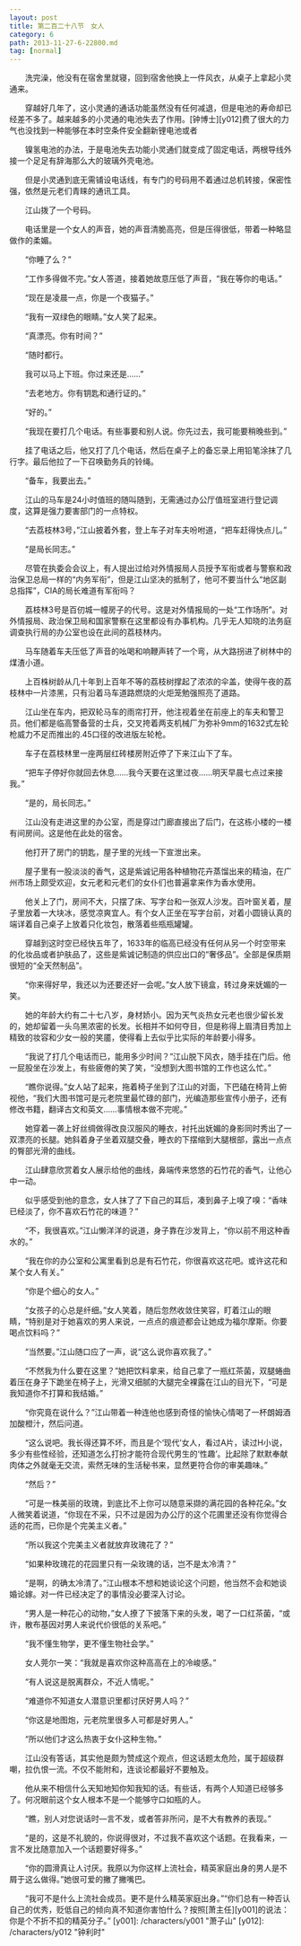 ```yaml
---
layout: post
title: 第二百二十八节　女人
category: 6
path: 2013-11-27-6-22800.md
tag: [normal]
---
```


　　洗完澡，他没有在宿舍里就寝，回到宿舍他换上一件风衣，从桌子上拿起小灵通来。

　　穿越好几年了，这小灵通的通话功能虽然没有任何减退，但是电池的寿命却已经差不多了。越来越多的小灵通的电池失去了作用。[钟博士][y012]费了很大的力气也没找到一种能够在本时空条件安全翻新锂电池或者

　　镍氢电池的办法，于是电池失去功能小灵通们就变成了固定电话，两根导线外接一个足足有辞海那么大的玻璃外壳电池。

　　但是小灵通到底无需铺设电话线，有专门的号码用不着通过总机转接，保密性强，依然是元老们青睐的通讯工具。

　　江山拨了一个号码。

　　电话里是一个女人的声音，她的声音清脆高亮，但是压得很低，带着一种略显做作的柔媚。

　　“你睡了么？”

　　“工作多得做不完。”女人答道，接着她故意压低了声音，“我在等你的电话。”

　　“现在是凌晨一点，你是一个夜猫子。”

　　“我有一双绿色的眼睛。”女人笑了起来。

　　“真漂亮。你有时间？”

　　“随时都行。

　　我可以马上下班。你过来还是……”

　　“去老地方。你有钥匙和通行证的。”

　　“好的。”

　　“我现在要打几个电话。有些事要和别人说。你先过去，我可能要稍晚些到。”

　　挂了电话之后，他又打了几个电话，然后在桌子上的备忘录上用铅笔涂抹了几行字。最后他拉了一下召唤勤务兵的铃绳。

　　“备车，我要出去。”

　　江山的马车是24小时值班的随叫随到，无需通过办公厅值班室进行登记调度，这算是强力要害部门的一点特权。

　　“去荔枝林3号，”江山披着外套，登上车子对车夫吩咐道，“把车赶得快点儿。”

　　“是局长同志。”

　　尽管在执委会会议上，有人提出过给对外情报局人员授予军衔或者与警察和政治保卫总局一样的“内务军衔”，但是江山坚决的抵制了，他可不要当什么“地区副总指挥”，CIA的局长难道有军衔吗？

　　荔枝林3号是百仞城一幢房子的代号。这是对外情报局的一处“工作场所”。对外情报局、政治保卫局和国家警察在这里都设有办事机构。几乎无人知晓的法务庭调查执行局的办公室也设在此间的荔枝林内。

　　马车随着车夫压低了声音的吆喝和响鞭声转了一个弯，从大路拐进了树林中的煤渣小道。

　　上百株树龄从几十年到上百年不等的荔枝树撑起了浓浓的伞盖，使得午夜的荔枝林中一片漆黑，只有沿着马车道路燃烧的火炬笼勉强照亮了道路。

　　江山坐在车内，把双轮马车的雨帘打开，他注视着坐在前座上的车夫和警卫员。他们都是临高警备营的士兵，交叉挎着两支机械厂为弥补9mm的1632式左轮枪威力不足而推出的.45口径的改进版左轮枪。

　　车子在荔枝林里一座两层红砖楼房附近停了下来江山下了车。

　　“把车子停好你就回去休息……我今天要在这里过夜……明天早晨七点过来接我。”

　　“是的，局长同志。”

　　江山没有走进这里的办公室，而是穿过门廊直接出了后门，在这栋小楼的一楼有间房间。这是他在此处的宿舍。

　　他打开了房门的钥匙，屋子里的光线一下宣泄出来。

　　屋子里有一股淡淡的香气，这是紫诚记用各种植物花卉蒸馏出来的精油，在广州市场上颇受欢迎，女元老和元老们的女仆们也普遍拿来作为香水使用。

　　他关上了门，房间不大，只摆了床、写字台和一张双人沙发。百叶窗关着，屋子里放着一大块冰，感觉凉爽宜人。有个女人正坐在写字台前，对着小圆镜认真的端详着自己桌子上放着只化妆包，散落着些瓶瓶罐罐。

　　穿越到这时空已经快五年了，1633年的临高已经没有任何从另一个时空带来的化妆品或者护肤品了，这些是紫诚记制造的供应出口的“奢侈品”。全部是保质期很短的“全天然制品”。

　　“你来得好早，我还以为还要还好一会呢。”女人放下镜盒，转过身来妩媚的一笑。

　　她的年龄大约有二十七八岁，身材娇小。因为天气炎热女元老也很少留长发的，她却留着一头乌黑浓密的长发。长相并不如何夺目，但是称得上眉清目秀加上精致的妆容和少女一般的笑靥，使得看上去似乎比实际的年龄要小得多。

　　“我说了打几个电话而已，能用多少时间？”江山脱下风衣，随手挂在门后。他一屁股坐在沙发上，有些疲倦的笑了笑，“没想到大图书馆的工作也这么忙。”

　　“瞧你说得。”女人站了起来，拖着椅子坐到了江山的对面，下巴磕在椅背上俯视他，“我们大图书馆可是元老院里最忙碌的部门，光编造那些宣传小册子，还有修改书籍，翻译古文和英文……事情根本做不完呢。”

　　她穿着一袭上好丝绸做得改良汉服风的睡衣，衬托出妩媚的身影同时秀出了一双漂亮的长腿。她斜着身子坐着双腿交叠，睡衣的下摆缩到大腿根部，露出一点点的臀部光滑的曲线。

　　江山肆意欣赏着女人展示给他的曲线，鼻端传来悠悠的石竹花的香气，让他心中一动。

　　似乎感受到他的意念，女人抹了了下自己的耳后，凑到鼻子上嗅了嗅：“香味已经淡了，你不喜欢石竹花的味道？”

　　“不，我很喜欢。”江山懒洋洋的说道，身子靠在沙发背上，“你以前不用这种香水的。”

　　“我在你的办公室和公寓里看到总是有石竹花，你很喜欢这花吧。或许这花和某个女人有关。”

　　“你是个细心的女人。”

　　“女孩子的心总是纤细。”女人笑着，随后忽然收敛住笑容，盯着江山的眼睛，“特别是对于她喜欢的男人来说，一点点的痕迹都会让她成为福尔摩斯。你要喝点饮料吗？”

　　“当然要。”江山随口应了一声，说“这么说你喜欢我了。”

　　“不然我为什么要在这里？”她把饮料拿来，给自己拿了一瓶红茶菌，双腿蜷曲着压在身子下跪坐在椅子上，光滑又细腻的大腿完全裸露在江山的目光下，“可是我知道你不打算和我结婚。”

　　“你究竟在说什么？”江山带着一种连他也感到奇怪的愉快心情喝了一杯朗姆酒加酸橙汁，然后问道。

　　“这么说吧。我长得还算不坏，而且是个‘现代’女人，看过A片，读过H小说，多少有些性经验，还知道怎么打扮才能符合现代男生的‘性趣’。比起除了默默奉献肉体之外就毫无交流，索然无味的生活秘书来，显然更符合你的审美趣味。”

　　“然后？”

　　“可是一株美丽的玫瑰，到底比不上你可以随意采撷的满花园的各种花朵。”女人微笑着说道，“你现在不采，只不过是因为办公厅的这个花圃里还没有你觉得合适的花而，已你是个完美主义者。”

　　“所以我这个完美主义者就放弃玫瑰花了？”

　　“如果种玫瑰花的花园里只有一朵玫瑰的话，岂不是太冷清？”

　　“是啊，的确太冷清了。”江山根本不想和她谈论这个问题，他当然不会和她谈婚论嫁。对一件已经决定了的事情没必要深入讨论。

　　“男人是一种花心的动物，”女人撩了下披落下来的头发，喝了一口红茶菌，“或许，散布基因对男人来说代价很低的关系吧。”

　　“我不懂生物学，更不懂生物社会学。”

　　女人莞尔一笑：“我就是喜欢你这种高高在上的冷峻感。”

　　“有人说这是脱离群众，不近人情呢。”

　　“难道你不知道女人潜意识里都讨厌好男人吗？”

　　“你这是地图炮，元老院里很多人可都是好男人。”

　　“所以他们才这么热衷于女仆这种生物。”

　　江山没有答话，其实他是颇为赞成这个观点，但这话题太危险，属于超级群嘲，拉仇恨一流。不仅不能附和，连谈论都最好不要触及。

　　他从来不相信什么天知地知你知我知的话。有些话，有两个人知道已经够多了。何况眼前这个女人根本不是一个能够守口如瓶的人。

　　“瞧，别人对您说话时―言不发，或者答非所问，是不大有教养的表现。”

　　“是的，这是不礼貌的，你说得很对，不过我不喜欢这个话题。在我看来，一言不发比随意加入一个话题要好得多。”

　　“你的圆滑真让人讨厌。我原以为你这样上流社会，精英家庭出身的男人是不屑于这么做得。”她很可爱的撇了撇嘴巴。

　　“我可不是什么上流社会成员。更不是什么精英家庭出身。”“你们总有一种否认自己的优秀，贬低自己的倾向真不知道你害怕什么？按照[萧主任][y001]的说法：你是个不折不扣的精英分子。”
[y001]: /characters/y001 "萧子山"
[y012]: /characters/y012 "钟利时"

